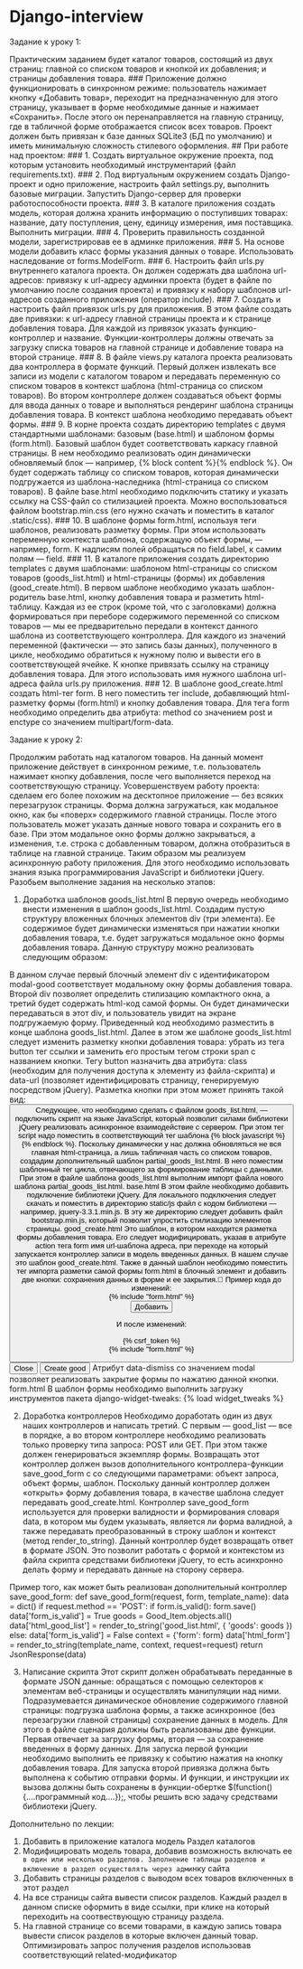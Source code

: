 # Django-interview

Задание к уроку 1:

Практическим заданием будет каталог товаров, состоящий из двух страниц:
главной со списком товаров и кнопкой их добавления;
и страницы добавления товара. ### Приложение должно функционировать в синхронном режиме: пользователь нажимает кнопку «Добавить товар», переходит на предназначенную для этого страницу, указывает в форме необходимые данные и нажимает «Сохранить». После этого он перенаправляется на главную страницу, где в табличной форме отображается список всех товаров. Проект должен быть привязан к базе данных SQLite3 (БД по умолчанию) и иметь минимальную сложность стилевого оформления. ## При работе над проектом: ### 1. Создать виртуальное окружение проекта, под которым установить необходимый инструментарий (файл requirements.txt). ### 2. Под виртуальным окружением создать Django-проект и одно приложение, настроить файл settings.py, выполнить базовые миграции. Запустить Django-сервер для проверки работоспособности проекта. ### 3. В каталоге приложения создать модель, которая должна хранить информацию о поступивших товарах: название, дату поступления, цену, единицу измерения, имя поставщика. Выполнить миграции. ### 4. Проверить правильность созданной модели, зарегистрировав ее в админке приложения. ### 5. На основе модели добавить класс формы указания данных о товаре. Использовать наследование от forms.ModelForm. ### 6. Настроить файл urls.py внутреннего каталога проекта. Он должен содержать два шаблона url-адресов: привязку к url-адресу админки проекта (будет в файле по умолчанию после создания проекта) и привязку к набору шаблонов url-адресов созданного приложения (оператор include). ### 7. Создать и настроить файл привязок urls.py для приложения. В этом файле создать две привязки: к url-адресу главной страницы проекта и к странице добавления товара. Для каждой из привязок указать функцию-контроллер и название. Функции-контроллеры должны отвечать за загрузку списка товаров на главной странице и добавление товара на второй странице. ### 8. В файле views.py каталога проекта реализовать два контроллера в формате функций. Первый должен извлекать все записи из модели с каталогом товаром и передавать переменную со списком товаров в контекст шаблона (html-страница со списком товаров). Во втором контроллере должен создаваться объект формы для ввода данных о товаре и выполняться рендеринг шаблона страницы добавления товара. В контекст шаблона необходимо передавать объект формы. ### 9. В корне проекта создать директорию templates с двумя стандартными шаблонами: базовым (base.html) и шаблоном формы (form.html). Базовый шаблон будет соответствовать каркасу главной страницы. В нем необходимо реализовать один динамически обновляемый блок — например, {% block content %}{% endblock %}. Он будет содержать таблицу со списком товаров, которая динамически подгружается из шаблона-наследника (html-страница со списком товаров). В файле base.html необходимо подключить статику и указать ссылку на CSS-файл со стилизацией проекта. Можно воспользоваться файлом bootstrap.min.css (его нужно скачать и поместить в каталог .static/css). ### 10. В шаблоне формы form.html, используя теги шаблонов, реализовать разметку формы. При этом использовать переменную контекста шаблона, содержащую объект формы, — например, form. К надписям полей обращаться по field.label, к самим полям — field. ### 11. В каталоге приложения создать директорию templates с двумя шаблонами: шаблоном html-страницы со списком товаров (goods_list.html) и html-страницы (формы) их добавления (good_create.html). В первом шаблоне необходимо указать шаблон-родитель base.html, кнопку добавления товара и разметить html-таблицу. Каждая из ее строк (кроме той, что с заголовками) должна формироваться при переборе содержимого переменной со списком товаров — мы ее предварительно передали в контекст данного шаблона из соответствующего контроллера. Для каждого из значений переменной (фактически — это запись базы данных), полученного в цикле, необходимо обратиться к нужному полю и вывести его в соответствующей ячейке. К кнопке привязать ссылку на страницу добавления товара. Для этого использовать имя нужного шаблона url-адреса файла urls.py приложения. ### 12. В шаблоне good_create.html создать html-тег form. В него поместить тег include, добавляющий html-разметку формы (form.html) и кнопку добавления товара. Для тега form необходимо определить два атрибута: method со значением post и enctype со значением multipart/form-data.


Задание к уроку 2:

Продолжим работать над каталогом товаров. На данный момент приложение действует в синхронном режиме, т.е. пользователь нажимает кнопку добавления, после чего выполняется переход на соответствующую страницу.
Усовершенствуем работу проекта: сделаем его более похожим на десктопное приложение — без всяких перезагрузок страницы. Форма должна загружаться, как модальное окно, как бы «поверх» содержимого главной страницы. После этого пользователь может указать данные нового товара и сохранить его в базе. При этом модальное окно формы должно закрываться, а изменения, т.е. строка с добавленным товаром, должна отобразиться в таблице на главной странице. Таким образом мы реализуем асинхронную работу приложения. Для этого необходимо использовать знания языка программирования JavaScript и библиотеки jQuery. Разобьем выполнение задания на несколько этапов:
1. Доработка шаблонов
goods_list.html
В первую очередь необходимо внести изменения в шаблон goods_list.html. Создадим пустую структуру вложенных блочных элементов div (три элемента). Ее содержимое будет динамически изменяться при нажатии кнопки добавления товара, т.е. будет загружаться модальное окно формы добавления товара. Данную структуру можно реализовать следующим образом:
<div class="modal fade" id="modal-good">
<div class="modal-dialog">
<div class="modal-content">

  </div>
</div>
</div>
В данном случае первый блочный элемент div с идентификатором modal-good соответствует модальному окну формы добавления товара. Второй div позволяет определить стилизацию компактного окна, а третий будет содержать html-код самой формы. Он будет динамически передаваться в этот div, и пользователь увидит на экране подгружаемую форму. Приведенный код необходимо разместить в конце шаблона goods_list.html.
Далее в этом же шаблоне goods_list.html следует изменить разметку кнопки добавления товара: убрать из тега button тег ссылки <a> и заменить его простым тегом строки span c названием кнопки. Тегу button назначить два атрибута: class (необходим для получения доступа к элементу из файла-скрипта) и data-url (позволяет идентифицировать страницу, генерируемую посредством jQuery).
Разметка кнопки при этом может принять такой вид:
<button type="button" class="js-create-good" data-url="{% url 'good_create' %}">
Следующее, что необходимо сделать с файлом goods_list.html, — подключить скрипт на языке JavaScript, который позволит силами библиотеки jQuery реализовать асинхронное взаимодействие с сервером. При этом тег script надо поместить в соответствующий тег шаблона {% block javascript %}{% endblock %}.
Поскольку динамически у нас должна обновляться не вся главная html-страница, а лишь табличная часть со списком товаров, создадим дополнительный шаблон partial_goods_list.html. В него поместим шаблонный тег цикла, отвечающего за формирование таблицы с данными. При этом в файле шаблона goods_list.html выполним импорт файла нового шаблона partial_goods_list.html.
base.html
В этом файле необходимо добавить подключение библиотеки jQuery. Для локального подключения следует скачать и поместить в директорию static/js файл с кодом библиотеки — например, jquery-3.3.1.min.js. В эту же директорию следует добавить файл bootstrap.min.js, который позволит упростить стилизацию элементов страницы.
good_create.html
Это шаблон, в котором находится разметка формы добавления товара. Его следует модифицировать, указав в атрибуте action тега form имя url-шаблона адреса, при переходе на который запускается контроллер записи в модель введенных данных. В нашем случае это шаблон good_create.html.
Также в данный шаблон необходимо поместить тег импорта разметки самой формы form.html в блочный элемент и добавить две кнопки: сохранения данных в форме и ее закрытия.
Пример кода до изменений:
<form method="post" enctype="multipart/form-data">
{% include "form.html" %}

<div class="submit-button"><input type="submit"
value="Добавить"></div>
</form>

И после изменений:
<form method="post" action="{% url 'good_create' %}" class="js-good-create-form">
{% csrf_token %}
<div class="modal-body">
{% include "form.html" %}
</div>
<div class="modal-footer">
<button type="button" class="btn btn-default" data-dismiss="modal">Close</button>
<button type="submit" class="btn btn-primary">Create good</button>
</div>
</form>
Атрибут data-dismiss со значением modal позволяет реализовать закрытие формы по нажатию данной кнопки.
form.html
В шаблон формы необходимо выполнить загрузку инструментов пакета django-widget-tweaks:
{% load widget_tweaks %}

2. Доработка контроллеров
Необходимо доработать один из двух наших контроллеров и написать третий. С первым — good_list — все в порядке, а во втором контроллере необходимо реализовать только проверку типа запроса: POST или GET. При этом также должен генерироваться экземпляр формы. Возвращать этот контроллер должен вызов дополнительного контроллера-функции save_good_form с со следующими параметрами: объект запроса, объект формы, шаблон. Поскольку данный контроллер должен «открыть» форму добавления товара, в качестве шаблона следует передавать good_create.html.
Контроллер save_good_form используется для проверки валидности и формирования словаря data, в котором мы будем указывать, является ли форма валидной, а также передавать преобразованный в строку шаблон и контекст (метод render_to_string). Данный контроллер будет возвращать ответ в формате JSON. Это позволит работать с формой и контекстом из файла скрипта средствами библиотеки jQuery, то есть асинхронно делать форму и передавать данные на сторону сервера.

Пример того, как может быть реализован дополнительный контроллер save_good_form:
def save_good_form(request, form, template_name):
data = dict()
if request.method == 'POST':
if form.is_valid():
form.save()
data['form_is_valid'] = True
goods = Good_Item.objects.all()
data['html_good_list'] = render_to_string('good_list.html', {
'goods': goods
})
else:
data['form_is_valid'] = False
context = {'form': form}
data['html_form'] = render_to_string(template_name, context, request=request)
return JsonResponse(data)

3. Написание скрипта
Этот скрипт должен обрабатывать переданные в формате JSON данные: обращаться с помощью селекторов к элементам веб-страницы и осуществлять манипуляции над ними. Подразумевается динамическое обновление содержимого главной страницы: подгрузка шаблона формы, а также асинхронное (без перезагрузки главной страницы) сохранение данных в модель.
Для этого в файле сценария должны быть реализованы две функции. Первая отвечает за загрузку формы, вторая — за сохранение введенных в форму данных. Для запуска первой функции необходимо выполнить ее привязку к событию нажатия на кнопку добавления товара. Для запуска второй привязка должна быть выполнена к событию отправки формы. И функции, и инструкции их вызова должны быть сохранены в функции-обертке $(function(){....программный код….});, чтобы решить всю задачу средствами библиотеки jQuery.

Дополнительно по лекции:

1. Добавить в приложение каталога модель Раздел каталогов
2. Модифицировать модель товара, добавив возможность включать ее` в один или несколько разделов. Заполнение таблицы разделов и включение в раздел
   осуществлять через адми`нку сайта 
3. Добавить страницы разделов с выводом всех товаров включенных в этот раздел
4. На все страницы сайта вывести список разделов. Каждый раздел в данном списке оформить в виде ссылки, при клике на который
   переходить на соотвествующую страницу раздела. 
5. На главной странице со всеми товарами, в каждую запись товара вывести список разделов
   в которые включен данный товар. Оптимизировать запрос получения разделов использовав соответствующий related-модификатор 